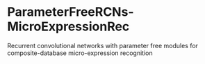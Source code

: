 # ParameterFreeRCNs-MicroExpressionRec
Recurrent convolutional networks with parameter free modules for composite-database micro-expression recognition
